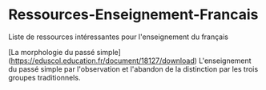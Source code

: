 # Ressources-Enseignement-Francais
Liste de ressources intéressantes pour l'enseignement du français

[La morphologie du passé simple] (https://eduscol.education.fr/document/18127/download)
L'enseignement du passé simple par l'observation et l'abandon de la distinction par les trois groupes traditionnels.

